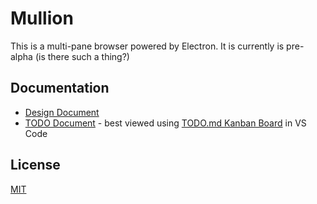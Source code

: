 # Mullion

This is a multi-pane browser powered by Electron.  It is currently is pre-alpha (is there such a thing?)

## Documentation

- [Design Document](DESIGN.md)
- [TODO Document](TODO.md) - best viewed using [TODO.md Kanban Board](https://marketplace.visualstudio.com/items?itemName=coddx.coddx-alpha) in VS Code

## License

[MIT](LICENSE.md)
